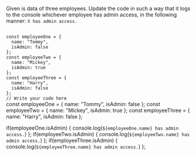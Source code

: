 Given is data of three employees. Update the code in such a way that it logs to the console whichever employee
has admin access, in the following manner:
`X has admin access.`


<codeblock language="javascript" type="exercise" testMode="fixedInput">
<code>
const employeeOne = {
  name: "Tommy",
  isAdmin: false
};
const employeeTwo = {
  name: "Mickey",
  isAdmin: true
};
const employeeThree = {
  name: "Harry",
  isAdmin: false
};
// Write your code here
</code>

<solution>
const employeeOne = {
  name: "Tommy",
  isAdmin: false
};
const employeeTwo = {
  name: "Mickey",
  isAdmin: true
};
const employeeThree = {
  name: "Harry",
  isAdmin: false
};

if(employeeOne.isAdmin) {
  console.log(`${employeeOne.name} has admin access.`)
};
if(employeeTwo.isAdmin) {
  console.log(`${employeeTwo.name} has admin access.`)
};
if(employeeThree.isAdmin) {
  console.log(`${employeeThree.name} has admin access.`)
};
</solution>
</codeblock>
